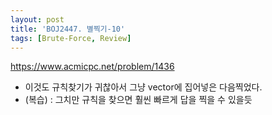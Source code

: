 ```yaml
---
layout: post
title: 'BOJ2447. 별찍기-10'
tags: [Brute-Force, Review]
---
```


<https://www.acmicpc.net/problem/1436>

- 이것도 규칙찾기가 귀찮아서 그냥 vector에 집어넣은 다음찍었다.
- (복습) : 그치만 규칙을 찾으면 훨씬 빠르게 답을 찍을 수 있을듯